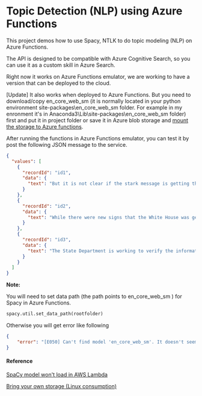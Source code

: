 # Topic Detection (NLP)  using Azure Functions

This project demos how to use Spacy, NTLK to do topic modeling (NLP) on Azure Functions. 

The API is designed to be compatible with Azure Cognitive Search, so you can use it as a custom skill in Azure Search. 

Right now it works on Azure Functions emulator, we are working to have a version that can be deployed to the cloud. 

[Update] It also works when deployed to Azure Functions. But you need to download/copy en_core_web_sm (it is normally located in your python environment site-packages\en_core_web_sm folder. For example in  my enronment it's in Anaconda3\Lib\site-packages\en_core_web_sm folder) first and put it in project folder or save it in Azure blob storage and [mount the storage to Azure functions](https://github.com/Azure/Azure-Functions/wiki/Bring-your-own-storage-(Linux-consumption)).   

After running the functions in Azure Functions emulator, you can test it by post the following JSON message to the service. 


```json
{
  "values": [
    {
      "recordId": "id1",
      "data": {
        "text": "But it is not clear if the stark message is getting through to everybody, especially younger Americans, who are vital to stopping a disease now spreading like wildfire before it reaches levels that could overwhelm the US health system."
      }
    },
    {
      "recordId": "id2",
      "data": {
        "text": "While there were new signs that the White House was gearing up its mitigation program -- in terms of testing, economic repair work and calls for industry to donate masks to health care workers -- the effort still seemed short of what was needed."
      }
    },
    {
      "recordId": "id3",
      "data": {
        "text": "The State Department is working to verify the information coming in, crosschecking the tips where possible with other sources, such as human rights organizations, and checking to see if a high number of tips say the same thing, the official said."
      }
    }
  ]
}

```

**Note:**

You will need to set data path (the path points to en_core_web_sm ) for Spacy in Azure Functions.  

```python
spacy.util.set_data_path(rootfolder)
```
Otherwise you will get error like following 

```json
{
    "error": "[E050] Can't find model 'en_core_web_sm'. It doesn't seem to be a shortcut link, a Python package or a valid path to a data directory."
}
```

#### Reference
[SpaCy model won't load in AWS Lambda](https://stackoverflow.com/questions/47879258/spacy-model-wont-load-in-aws-lambda)

[Bring your own storage (Linux consumption)](https://github.com/Azure/Azure-Functions/wiki/Bring-your-own-storage-(Linux-consumption))
